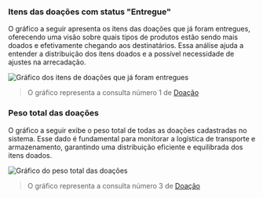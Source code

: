 ### Itens das doações com status "Entregue"
O gráfico a seguir apresenta os itens das doações que já foram entregues, oferecendo uma visão sobre quais tipos de produtos estão sendo mais doados e efetivamente chegando aos destinatários. Essa análise ajuda a entender a distribuição dos itens doados e a possível necessidade de ajustes na arrecadação.

![Gráfico dos itens de doações que já foram entregues](../../../assets/gráficos/doacao-grafico-1.png)
> O gráfico representa a consulta número 1 de [Doação](doacao.sql)

### Peso total das doações
O gráfico a seguir exibe o peso total de todas as doações cadastradas no sistema. Esse dado é fundamental para monitorar a logística de transporte e armazenamento, garantindo uma distribuição eficiente e equilibrada dos itens doados.

![Gráfico do peso total das doações](../../../assets/gráficos/doacao-grafico-2.png)
> O gráfico representa a consulta número 3 de [Doação](doacao.sql)